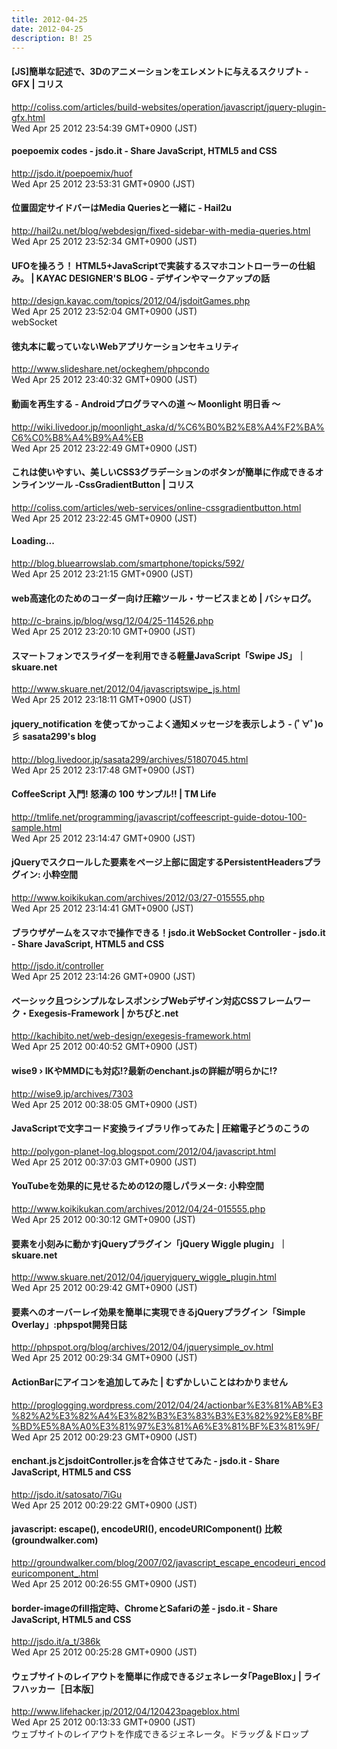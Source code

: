 ```yaml
---
title: 2012-04-25
date: 2012-04-25
description: B! 25
---
```


####   [JS]簡単な記述で、3Dのアニメーションをエレメントに与えるスクリプト -GFX | コリス
http://coliss.com/articles/build-websites/operation/javascript/jquery-plugin-gfx.html<br>
Wed Apr 25 2012 23:54:39 GMT+0900 (JST)<br>


#### poepoemix codes - jsdo.it - Share JavaScript, HTML5 and CSS
http://jsdo.it/poepoemix/huof<br>
Wed Apr 25 2012 23:53:31 GMT+0900 (JST)<br>


#### 位置固定サイドバーはMedia Queriesと一緒に - Hail2u
http://hail2u.net/blog/webdesign/fixed-sidebar-with-media-queries.html<br>
Wed Apr 25 2012 23:52:34 GMT+0900 (JST)<br>


#### UFOを操ろう！ HTML5+JavaScriptで実装するスマホコントローラーの仕組み。 | KAYAC DESIGNER'S BLOG - デザインやマークアップの話
http://design.kayac.com/topics/2012/04/jsdoitGames.php<br>
Wed Apr 25 2012 23:52:04 GMT+0900 (JST)<br>
webSocket


#### 徳丸本に載っていないWebアプリケーションセキュリティ
http://www.slideshare.net/ockeghem/phpcondo<br>
Wed Apr 25 2012 23:40:32 GMT+0900 (JST)<br>


#### 動画を再生する - Androidプログラマへの道 〜 Moonlight 明日香 〜
http://wiki.livedoor.jp/moonlight_aska/d/%C6%B0%B2%E8%A4%F2%BA%C6%C0%B8%A4%B9%A4%EB<br>
Wed Apr 25 2012 23:22:49 GMT+0900 (JST)<br>


####   これは使いやすい、美しいCSS3グラデーションのボタンが簡単に作成できるオンラインツール -CssGradientButton | コリス
http://coliss.com/articles/web-services/online-cssgradientbutton.html<br>
Wed Apr 25 2012 23:22:45 GMT+0900 (JST)<br>


#### Loading...
http://blog.bluearrowslab.com/smartphone/topicks/592/<br>
Wed Apr 25 2012 23:21:15 GMT+0900 (JST)<br>


#### web高速化のためのコーダー向け圧縮ツール・サービスまとめ | バシャログ。
http://c-brains.jp/blog/wsg/12/04/25-114526.php<br>
Wed Apr 25 2012 23:20:10 GMT+0900 (JST)<br>


#### スマートフォンでスライダーを利用できる軽量JavaScript「Swipe JS」｜skuare.net
http://www.skuare.net/2012/04/javascriptswipe_js.html<br>
Wed Apr 25 2012 23:18:11 GMT+0900 (JST)<br>


#### jquery_notification を使ってかっこよく通知メッセージを表示しよう - (ﾟ∀ﾟ)o彡 sasata299's blog
http://blog.livedoor.jp/sasata299/archives/51807045.html<br>
Wed Apr 25 2012 23:17:48 GMT+0900 (JST)<br>


#### CoffeeScript 入門! 怒濤の 100 サンプル!! | TM Life
http://tmlife.net/programming/javascript/coffeescript-guide-dotou-100-sample.html<br>
Wed Apr 25 2012 23:14:47 GMT+0900 (JST)<br>


#### jQueryでスクロールした要素をページ上部に固定するPersistentHeadersプラグイン: 小粋空間
http://www.koikikukan.com/archives/2012/03/27-015555.php<br>
Wed Apr 25 2012 23:14:41 GMT+0900 (JST)<br>


#### ブラウザゲームをスマホで操作できる！jsdo.it WebSocket Controller - jsdo.it - Share JavaScript, HTML5 and CSS
http://jsdo.it/controller<br>
Wed Apr 25 2012 23:14:26 GMT+0900 (JST)<br>


#### ベーシック且つシンプルなレスポンシブWebデザイン対応CSSフレームワーク・Exegesis-Framework | かちびと.net
http://kachibito.net/web-design/exegesis-framework.html<br>
Wed Apr 25 2012 00:40:52 GMT+0900 (JST)<br>


#### wise9 › IKやMMDにも対応!?最新のenchant.jsの詳細が明らかに!?
http://wise9.jp/archives/7303<br>
Wed Apr 25 2012 00:38:05 GMT+0900 (JST)<br>


#### JavaScriptで文字コード変換ライブラリ作ってみた | 圧縮電子どうのこうの
http://polygon-planet-log.blogspot.com/2012/04/javascript.html<br>
Wed Apr 25 2012 00:37:03 GMT+0900 (JST)<br>


#### YouTubeを効果的に見せるための12の隠しパラメータ: 小粋空間
http://www.koikikukan.com/archives/2012/04/24-015555.php<br>
Wed Apr 25 2012 00:30:12 GMT+0900 (JST)<br>


#### 要素を小刻みに動かすjQueryプラグイン「jQuery Wiggle plugin」｜skuare.net
http://www.skuare.net/2012/04/jqueryjquery_wiggle_plugin.html<br>
Wed Apr 25 2012 00:29:42 GMT+0900 (JST)<br>


#### 要素へのオーバーレイ効果を簡単に実現できるjQueryプラグイン「Simple Overlay」:phpspot開発日誌
http://phpspot.org/blog/archives/2012/04/jquerysimple_ov.html<br>
Wed Apr 25 2012 00:29:34 GMT+0900 (JST)<br>


#### ActionBarにアイコンを追加してみた | むずかしいことはわかりません
http://proglogging.wordpress.com/2012/04/24/actionbar%E3%81%AB%E3%82%A2%E3%82%A4%E3%82%B3%E3%83%B3%E3%82%92%E8%BF%BD%E5%8A%A0%E3%81%97%E3%81%A6%E3%81%BF%E3%81%9F/<br>
Wed Apr 25 2012 00:29:23 GMT+0900 (JST)<br>


#### enchant.jsとjsdoitController.jsを合体させてみた - jsdo.it - Share JavaScript, HTML5 and CSS
http://jsdo.it/satosato/7iGu<br>
Wed Apr 25 2012 00:29:22 GMT+0900 (JST)<br>


#### javascript: escape(), encodeURI(), encodeURIComponent() 比較 (groundwalker.com)
http://groundwalker.com/blog/2007/02/javascript_escape_encodeuri_encodeuricomponent_.html<br>
Wed Apr 25 2012 00:26:55 GMT+0900 (JST)<br>


#### border-imageのfill指定時、ChromeとSafariの差 - jsdo.it - Share JavaScript, HTML5 and CSS
http://jsdo.it/a_t/386k<br>
Wed Apr 25 2012 00:25:28 GMT+0900 (JST)<br>


#### ウェブサイトのレイアウトを簡単に作成できるジェネレータ｢PageBlox｣ | ライフハッカー［日本版］
http://www.lifehacker.jp/2012/04/120423pageblox.html<br>
Wed Apr 25 2012 00:13:33 GMT+0900 (JST)<br>
ウェブサイトのレイアウトを作成できるジェネレータ。ドラッグ＆ドロップ


